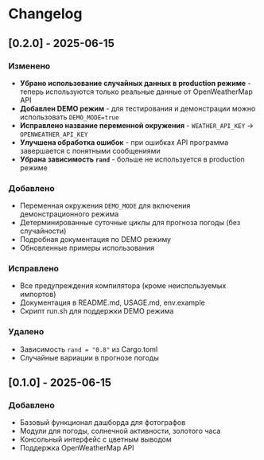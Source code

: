 # Changelog

## [0.2.0] - 2025-06-15

### Изменено
- **Убрано использование случайных данных в production режиме** - теперь используются только реальные данные от OpenWeatherMap API
- **Добавлен DEMO режим** - для тестирования и демонстрации можно использовать `DEMO_MODE=true`
- **Исправлено название переменной окружения** - `WEATHER_API_KEY` → `OPENWEATHER_API_KEY`
- **Улучшена обработка ошибок** - при ошибках API программа завершается с понятными сообщениями
- **Убрана зависимость `rand`** - больше не используется в production режиме

### Добавлено
- Переменная окружения `DEMO_MODE` для включения демонстрационного режима
- Детерминированные суточные циклы для прогноза погоды (без случайности)
- Подробная документация по DEMO режиму
- Обновленные примеры использования

### Исправлено
- Все предупреждения компилятора (кроме неиспользуемых импортов)
- Документация в README.md, USAGE.md, env.example
- Скрипт run.sh для поддержки DEMO режима

### Удалено
- Зависимость `rand = "0.8"` из Cargo.toml
- Случайные вариации в прогнозе погоды

## [0.1.0] - 2025-06-15

### Добавлено
- Базовый функционал дашборда для фотографов
- Модули для погоды, солнечной активности, золотого часа
- Консольный интерфейс с цветным выводом
- Поддержка OpenWeatherMap API 